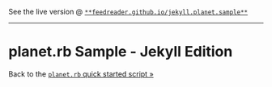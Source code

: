 See the live version @ [`**feedreader.github.io/jekyll.planet.sample**`](http://feedreader.github.io/jekyll.planet.sample/)



---

# planet.rb Sample - Jekyll Edition

Back to the [`planet.rb` quick started script »](https://github.com/feedreader/planet.rb)

